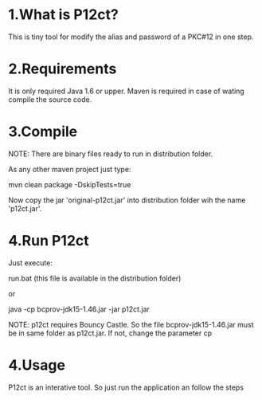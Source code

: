 
1.What is P12ct?
================

This is tiny tool for modify the alias and password of a PKC#12 in one step.

2.Requirements
===============

It is only required Java 1.6 or upper.
Maven is required in case of wating compile the source code.

3.Compile
=========

NOTE: There are binary files ready to run in distribution folder.

As any other maven project just type:

mvn clean package -DskipTests=true

Now copy the jar 'original-p12ct.jar' into distribution folder wih the name 'p12ct.jar'.

4.Run P12ct
===========

Just execute:

run.bat (this file is available in the distribution folder)

or

java -cp bcprov-jdk15-1.46.jar -jar p12ct.jar

NOTE: p12ct requires Bouncy Castle. So the file bcprov-jdk15-1.46.jar must be in same folder as p12ct.jar. If not, change the parameter cp

4.Usage
=======

P12ct is an interative tool. So just run the application an follow the steps

